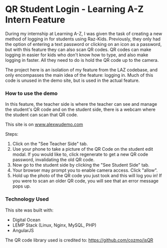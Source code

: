 # QR Student Login - Learning A-Z Intern Feature

During my internship at Learning A-Z, I was given the task of creating a new method of logging in for students using Raz-Kids. Previously, they only had
the option of entering a text password or clicking on an icon as a password, but with this feature they can also scan QR codes. QR codes can make 
logging in easier for kids who don't know how to type, and also make logging in faster. All they need to do is hold the QR code up to the camera.

The project here is an isolation of my feature from the LAZ codebase, and only encompasses the main idea of the feature: logging in.
Much of this code is unused in the demo site, but is used in the actual feature.

### How to use the demo
In this feature, the teacher side is where the teacher can see and manage the student's QR code and on the student side, there is a 
webcam where the student can scan that QR code.

This site is on www.alexwudemo.com

Steps:
1. Click on the "See Teacher Side" tab.
2. Use your phone to take a picture of the QR Code on the student edit modal. If you would like to, click regenerate to get a new QR code password, 
invalidating the old QR code.
3. Now go to the student side by clicking the "See Student Side" tab.
4. Your browser may prompt you to enable camera access. Click "allow".
5. Hold up the photo of the QR code you just took and this will log you in! If you were to scan an older QR code, you will see that an error message pops up.


### Technology Used
This site was built with:
* Digital Ocean
* LEMP Stack (Linux, Nginx, MySQL, PHP)
* AngularJS

The QR code library used is credited to: https://github.com/cozmo/jsQR


